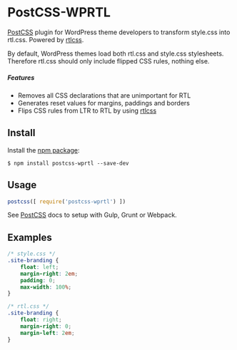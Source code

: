 # PostCSS-WPRTL

[PostCSS](https://github.com/postcss/postcss) plugin for WordPress theme developers to transform style.css into rtl.css. Powered by [rtlcss](https://github.com/MohammadYounes/rtlcss).

By default, WordPress themes load both rtl.css and style.css stylesheets. Therefore rtl.css should only include flipped CSS rules, nothing else.

##### Features
* Removes all CSS declarations that are unimportant for RTL
* Generates reset values for margins, paddings and borders
* Flips CSS rules from LTR to RTL by using [rtlcss](https://github.com/MohammadYounes/rtlcss)

## Install

Install the [npm package](https://www.npmjs.com/package/postcss-wprtl):

```ssh
$ npm install postcss-wprtl --save-dev
```

## Usage
```javascript
postcss([ require('postcss-wprtl') ])
```

See [PostCSS](https://github.com/postcss/postcss#usage) docs to setup with Gulp, Grunt or Webpack.

## Examples

```css
/* style.css */
.site-branding {
	float: left;
	margin-right: 2em;
	padding: 0;
	max-width: 100%;
}
```

```css
/* rtl.css */
.site-branding {
	float: right;
	margin-right: 0;
	margin-left: 2em;
}
```